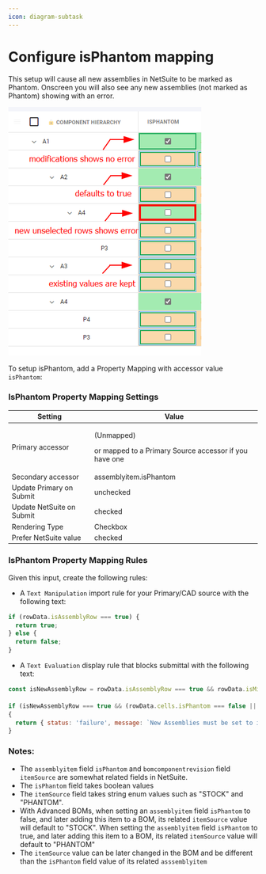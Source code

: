 ```yaml
---
icon: diagram-subtask
---
```


# Configure isPhantom mapping

This setup will cause all new assemblies in NetSuite to be marked as Phantom. Onscreen you will also see any new assemblies (not marked as Phantom) showing with an error.

![image](../../../.gitbook/assets/netsuite_isphantom.png)

To setup isPhantom, add a Property Mapping with accessor value `isPhantom`:

### IsPhantom Property Mapping Settings

| Setting                   | Value                                                                           |
| ------------------------- | ------------------------------------------------------------------------------- |
| Primary accessor          | <p>(Unmapped) </p><p>or mapped to a Primary Source accessor if you have one</p> |
| Secondary accessor        | assemblyitem.isPhantom                                                          |
| Update Primary on Submit  | unchecked                                                                       |
| Update NetSuite on Submit | checked                                                                         |
| Rendering Type            | Checkbox                                                                        |
| Prefer NetSuite value     | checked                                                                         |

### IsPhantom Property Mapping Rules

Given this input, create the following rules:

* A `Text Manipulation` import rule for your Primary/CAD source with the following text:

```javascript
if (rowData.isAssemblyRow === true) {
  return true;
} else {
  return false;
}
```

* A `Text Evaluation` display rule that blocks submittal with the following text:&#x20;

```javascript
const isNewAssemblyRow = rowData.isAssemblyRow === true && rowData.isMissingInSecondaryDatasource == true && rowData.isFoundInSecondaryDatasource == false;

if (isNewAssemblyRow === true && (rowData.cells.isPhantom === false || (`isPhantom` in rowData.modifications === true && rowData.modifications.isPhantom === false)))
{
  return { status: 'failure', message: `New Assemblies must be set to isPhantom=true` }
}
```

### Notes:

* The `assemblyitem` field `isPhantom` and `bomcomponentrevision` field `itemSource` are somewhat related fields in NetSuite.
* The `isPhantom` field takes boolean values
* The `itemSource` field takes string enum values such as "STOCK" and "PHANTOM".
* With Advanced BOMs, when setting an `assemblyitem` field `isPhantom` to false, and later adding this item to a BOM, its related `itemSource` value will default to "STOCK". When setting the `assemblyitem` field `isPhantom` to true, and later adding this item to a BOM, its related `itemSource` value will default to "PHANTOM"
* The `itemSource` value can be later changed in the BOM and be different than the `isPhantom` field value of its related `asssemblyitem`

